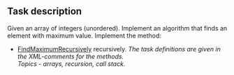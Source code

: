 ## Task description ##

Given an array of integers (unordered). Implement an algorithm that finds an element with maximum value. Implement the method:
- [FindMaximumRecursively](FindMaximumTask/ArrayExtension.cs#L29) recursively. _The task definitions are given in the XML-comments for the methods._   
*Topics - arrays, recursion, call stack.*